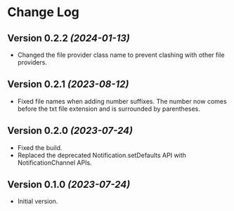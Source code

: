 Change Log
==========

Version 0.2.2 *(2024-01-13)*
----------------------------

* Changed the file provider class name to prevent clashing with other file providers.

Version 0.2.1 *(2023-08-12)*
----------------------------

* Fixed file names when adding number suffixes. The number now comes before the txt file extension and is surrounded by parentheses.

Version 0.2.0 *(2023-07-24)*
----------------------------

* Fixed the build.
* Replaced the deprecated Notification.setDefaults API with NotificationChannel APIs.

Version 0.1.0 *(2023-07-24)*
----------------------------

 * Initial version.
